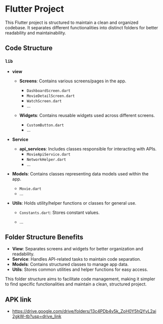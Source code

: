# Flutter Project

This Flutter project is structured to maintain a clean and organized codebase. It separates different functionalities into distinct folders for better readability and maintainability.

## Code Structure

### `lib`

- **view**
    - **Screens**: Contains various screens/pages in the app.
        - `DashboardScreen.dart`
        - `MovieDetailScreen.dart`
        - `WatchScreen.dart`
        - ...

    - **Widgets**: Contains reusable widgets used across different screens.
        - `CustomButton.dart`
        - ...

- **Service**
    - **api_services**: Includes classes responsible for interacting with APIs.
        - `MovieApiService.dart`
        - `NetworkHelper.dart`
        - ...

- **Models**: Contains classes representing data models used within the app.
    - `Movie.dart`
    - ...

- **Utils**: Holds utility/helper functions or classes for general use.
    - `Constants.dart`: Stores constant values.

    - ...

## Folder Structure Benefits

- **View**: Separates screens and widgets for better organization and readability.
- **Service**: Handles API-related tasks to maintain code separation.
- **Models**: Contains structured classes to manage app data.
- **Utils**: Stores common utilities and helper functions for easy access.

This folder structure aims to facilitate code management, making it simpler to find specific functionalities and maintain a clean, structured project.

## APK link

 - https://drive.google.com/drive/folders/13c4PDb4v5k_ZoH0Y5hQYvL2ai2gkW-tb?usp=drive_link
